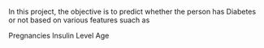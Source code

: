 In this project, the objective is to predict whether the person has Diabetes or not based on various features suach as

Pregnancies
Insulin Level
Age
